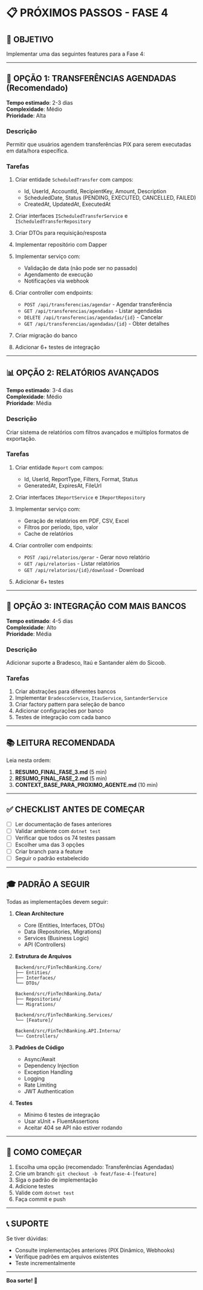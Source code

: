 # 📋 PRÓXIMOS PASSOS - FASE 4

## 🎯 OBJETIVO

Implementar uma das seguintes features para a Fase 4:

---

## 🔄 OPÇÃO 1: TRANSFERÊNCIAS AGENDADAS (Recomendado)

**Tempo estimado**: 2-3 dias  
**Complexidade**: Médio  
**Prioridade**: Alta

### Descrição
Permitir que usuários agendem transferências PIX para serem executadas em data/hora específica.

### Tarefas
1. Criar entidade `ScheduledTransfer` com campos:
   - Id, UserId, AccountId, RecipientKey, Amount, Description
   - ScheduledDate, Status (PENDING, EXECUTED, CANCELLED, FAILED)
   - CreatedAt, UpdatedAt, ExecutedAt

2. Criar interfaces `IScheduledTransferService` e `IScheduledTransferRepository`

3. Criar DTOs para requisição/resposta

4. Implementar repositório com Dapper

5. Implementar serviço com:
   - Validação de data (não pode ser no passado)
   - Agendamento de execução
   - Notificações via webhook

6. Criar controller com endpoints:
   - `POST /api/transferencias/agendar` - Agendar transferência
   - `GET /api/transferencias/agendadas` - Listar agendadas
   - `DELETE /api/transferencias/agendadas/{id}` - Cancelar
   - `GET /api/transferencias/agendadas/{id}` - Obter detalhes

7. Criar migração do banco

8. Adicionar 6+ testes de integração

---

## 📊 OPÇÃO 2: RELATÓRIOS AVANÇADOS

**Tempo estimado**: 3-4 dias  
**Complexidade**: Médio  
**Prioridade**: Média

### Descrição
Criar sistema de relatórios com filtros avançados e múltiplos formatos de exportação.

### Tarefas
1. Criar entidade `Report` com campos:
   - Id, UserId, ReportType, Filters, Format, Status
   - GeneratedAt, ExpiresAt, FileUrl

2. Criar interfaces `IReportService` e `IReportRepository`

3. Implementar serviço com:
   - Geração de relatórios em PDF, CSV, Excel
   - Filtros por período, tipo, valor
   - Cache de relatórios

4. Criar controller com endpoints:
   - `POST /api/relatorios/gerar` - Gerar novo relatório
   - `GET /api/relatorios` - Listar relatórios
   - `GET /api/relatorios/{id}/download` - Download

5. Adicionar 6+ testes

---

## 🏦 OPÇÃO 3: INTEGRAÇÃO COM MAIS BANCOS

**Tempo estimado**: 4-5 dias  
**Complexidade**: Alto  
**Prioridade**: Média

### Descrição
Adicionar suporte a Bradesco, Itaú e Santander além do Sicoob.

### Tarefas
1. Criar abstrações para diferentes bancos
2. Implementar `BradescoService`, `ItauService`, `SantanderService`
3. Criar factory pattern para seleção de banco
4. Adicionar configurações por banco
5. Testes de integração com cada banco

---

## 📚 LEITURA RECOMENDADA

Leia nesta ordem:
1. **RESUMO_FINAL_FASE_3.md** (5 min)
2. **RESUMO_FINAL_FASE_2.md** (5 min)
3. **CONTEXT_BASE_PARA_PROXIMO_AGENTE.md** (10 min)

---

## ✅ CHECKLIST ANTES DE COMEÇAR

- [ ] Ler documentação de fases anteriores
- [ ] Validar ambiente com `dotnet test`
- [ ] Verificar que todos os 74 testes passam
- [ ] Escolher uma das 3 opções
- [ ] Criar branch para a feature
- [ ] Seguir o padrão estabelecido

---

## 🎓 PADRÃO A SEGUIR

Todas as implementações devem seguir:

1. **Clean Architecture**
   - Core (Entities, Interfaces, DTOs)
   - Data (Repositories, Migrations)
   - Services (Business Logic)
   - API (Controllers)

2. **Estrutura de Arquivos**
   ```
   Backend/src/FinTechBanking.Core/
   ├── Entities/
   ├── Interfaces/
   └── DTOs/
   
   Backend/src/FinTechBanking.Data/
   ├── Repositories/
   └── Migrations/
   
   Backend/src/FinTechBanking.Services/
   └── [Feature]/
   
   Backend/src/FinTechBanking.API.Interna/
   └── Controllers/
   ```

3. **Padrões de Código**
   - Async/Await
   - Dependency Injection
   - Exception Handling
   - Logging
   - Rate Limiting
   - JWT Authentication

4. **Testes**
   - Mínimo 6 testes de integração
   - Usar xUnit + FluentAssertions
   - Aceitar 404 se API não estiver rodando

---

## 🚀 COMO COMEÇAR

1. Escolha uma opção (recomendado: Transferências Agendadas)
2. Crie um branch: `git checkout -b feat/fase-4-[feature]`
3. Siga o padrão de implementação
4. Adicione testes
5. Valide com `dotnet test`
6. Faça commit e push

---

## 📞 SUPORTE

Se tiver dúvidas:
- Consulte implementações anteriores (PIX Dinâmico, Webhooks)
- Verifique padrões em arquivos existentes
- Teste incrementalmente

---

**Boa sorte! 🎉**

